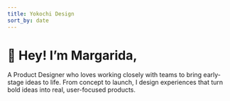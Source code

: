 ```yaml
---
title: Yokochi Design
sort_by: date
---
```

# 👋 Hey! I’m Margarida,

A Product Designer who loves working closely with teams to bring early-stage ideas to life.
From concept to launch, I design experiences that turn bold ideas into real, user-focused products.